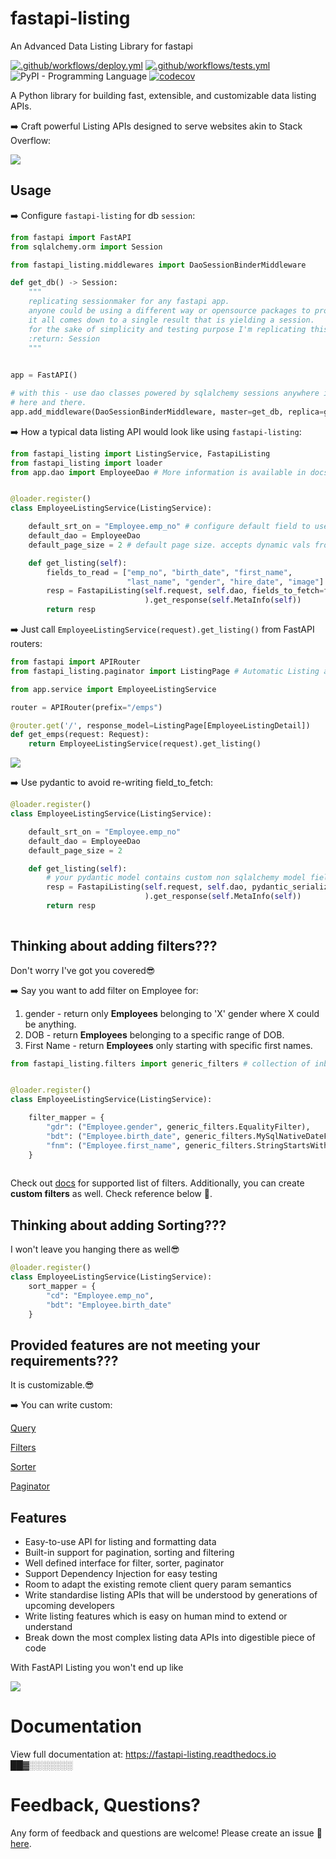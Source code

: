 # fastapi-listing

An Advanced Data Listing Library for fastapi

[![.github/workflows/deploy.yml](https://github.com/danielhasan1/fastapi-listing/actions/workflows/deploy.yml/badge.svg)](https://github.com/danielhasan1/fastapi-listing/actions/workflows/deploy.yml)
[![.github/workflows/tests.yml](https://github.com/danielhasan1/fastapi-listing/actions/workflows/tests.yml/badge.svg)](https://github.com/danielhasan1/fastapi-listing/actions/workflows/tests.yml) ![PyPI - Programming Language](https://img.shields.io/pypi/pyversions/fastapi-listing.svg?color=%2334D058)
[![codecov](https://codecov.io/gh/danielhasan1/fastapi-listing/branch/dev/graph/badge.svg?token=U29ZRNAH8I)](https://codecov.io/gh/danielhasan1/fastapi-listing)


A Python library for building fast, extensible, and customizable data listing APIs.

➡️ Craft powerful Listing APIs designed to serve websites akin to Stack Overflow:

![](/imgs/stackover_client_site_example.gif)

## Usage
➡️ Configure `fastapi-listing` for db `session`:
```python
from fastapi import FastAPI
from sqlalchemy.orm import Session

from fastapi_listing.middlewares import DaoSessionBinderMiddleware

def get_db() -> Session:
    """
    replicating sessionmaker for any fastapi app.
    anyone could be using a different way or opensource packages to produce sessions.
    it all comes down to a single result that is yielding a session.
    for the sake of simplicity and testing purpose I'm replicating this behaviour in this way.
    :return: Session
    """

    
app = FastAPI()

# with this - use dao classes powered by sqlalchemy sessions anywhere in your project. no more passing sessions as args 
# here and there.
app.add_middleware(DaoSessionBinderMiddleware, master=get_db, replica=get_db)
```
➡️ How a typical data listing API would look like using `fastapi-listing`:
```python
from fastapi_listing import ListingService, FastapiListing
from fastapi_listing import loader
from app.dao import EmployeeDao # More information is available in docs


@loader.register()
class EmployeeListingService(ListingService):

    default_srt_on = "Employee.emp_no" # configure default field to use for sorting data set.
    default_dao = EmployeeDao
    default_page_size = 2 # default page size. accepts dynamic vals from client

    def get_listing(self):
        fields_to_read = ["emp_no", "birth_date", "first_name",
                          "last_name", "gender", "hire_date", "image"]
        resp = FastapiListing(self.request, self.dao, fields_to_fetch=fields_to_read
                              ).get_response(self.MetaInfo(self))
        return resp
```

➡️ Just call `EmployeeListingService(request).get_listing()` from FastAPI routers:

```python
from fastapi import APIRouter
from fastapi_listing.paginator import ListingPage # Automatic Listing api doc Generation. You can use it as adapter to change meta info in page layout.

from app.service import EmployeeListingService

router = APIRouter(prefix="/emps")

@router.get('/', response_model=ListingPage[EmployeeListingDetail])
def get_emps(request: Request):
    return EmployeeListingService(request).get_listing()
```

![](/imgs/simple_response2.png)

➡️ Use pydantic to avoid re-writing field_to_fetch:
```python
@loader.register()
class EmployeeListingService(ListingService):

    default_srt_on = "Employee.emp_no"
    default_dao = EmployeeDao
    default_page_size = 2

    def get_listing(self):
        # your pydantic model contains custom non sqlalchemy model fields? pass custom_fields=True
        resp = FastapiListing(self.request, self.dao, pydantic_serializer=EmployeeListingDetail
                              ).get_response(self.MetaInfo(self))
        return resp
        
```

## Thinking about adding filters???
Don't worry I've got you covered😎

➡️ Say you want to add filter on Employee for:
1.  gender - return only **Employees** belonging to 'X' gender where X could be anything.
2.  DOB - return **Employees** belonging to a specific range of DOB.
3.  First Name - return **Employees** only starting with specific first names.
```python
from fastapi_listing.filters import generic_filters # collection of inbuilt filters


@loader.register()
class EmployeeListingService(ListingService):

    filter_mapper = {
        "gdr": ("Employee.gender", generic_filters.EqualityFilter),
        "bdt": ("Employee.birth_date", generic_filters.MySqlNativeDateFormateRangeFilter),
        "fnm": ("Employee.first_name", generic_filters.StringStartsWithFilter),
    }
    
```
Check out [docs](https://fastapi-listing.readthedocs.io/en/latest/tutorials.html#adding-filters-to-your-listing-api) for supported list of filters.
Additionally, you can create **custom filters** as well. Check reference below 📝.
## Thinking about adding Sorting???
I won't leave you hanging there as well😎
```python
@loader.register()
class EmployeeListingService(ListingService):
    sort_mapper = {
        "cd": "Employee.emp_no",
        "bdt": "Employee.birth_date"
    }

```
## Provided features are not meeting your requirements???
It is customizable.😎

➡️ You can write custom:

[Query](https://fastapi-listing.readthedocs.io/en/latest/tutorials.html#customising-your-listing-query)

[Filters](https://fastapi-listing.readthedocs.io/en/latest/tutorials.html#customising-your-filters)

[Sorter](https://fastapi-listing.readthedocs.io/en/latest/tutorials.html#adding-sorters-to-your-listing-api)

[Paginator](https://fastapi-listing.readthedocs.io/en/latest/tutorials.html#pagination-strategy)

## Features

 - Easy-to-use API for listing and formatting data
 - Built-in support for pagination, sorting and filtering
 - Well defined interface for filter, sorter, paginator
 - Support Dependency Injection for easy testing
 - Room to adapt the existing remote client query param semantics
 - Write standardise listing APIs that will be understood by generations of upcoming developers
 - Write listing features which is easy on human mind to extend or understand
 - Break down the most complex listing data APIs into digestible piece of code 

With FastAPI Listing you won't end up like

![](/imgs/meme_read_somones_code.jpg)

# Documentation
View full documentation at: https://fastapi-listing.readthedocs.io ██▓░️░️░️░️░️░️░️



# Feedback, Questions?

Any form of feedback and questions are welcome! Please create an issue  💭
[here](https://github.com/danielhasan1/fastapi-listing/issues/new).